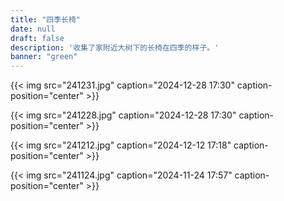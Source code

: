```yaml
---
title: "四季长椅"
date: null
draft: false
description: '收集了家附近大树下的长椅在四季的样子。'
banner: "green"
---
```

{{< img src="241231.jpg" caption="2024-12-28 17:30" caption-position="center" >}}

{{< img src="241228.jpg" caption="2024-12-28 17:30" caption-position="center" >}}

{{< img src="241212.jpg" caption="2024-12-12 17:18" caption-position="center" >}}

{{< img src="241124.jpg" caption="2024-11-24 17:57" caption-position="center" >}}
